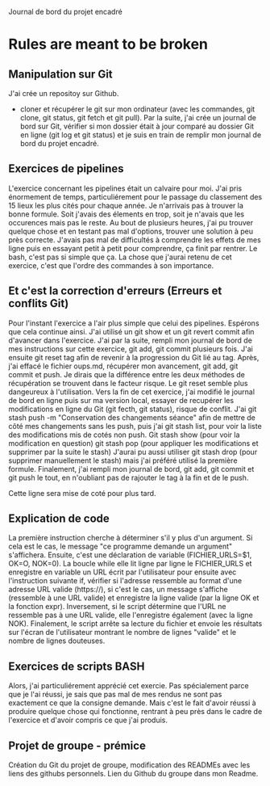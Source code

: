 Journal de bord du projet encadré

# Rules are meant to be broken


## Manipulation sur Git

J'ai crée un repositoy sur Github.
- cloner et récupérer le git sur mon ordinateur (avec les commandes, git clone, git status, git fetch et git pull).
Par la suite, j'ai crée un journal de bord sur Git, vérifier si mon dossier était à jour comparé au dossier Git en ligne (git log et git status) et je suis en train de remplir mon journal de bord du projet encadré.

## Exercices de pipelines

L'exercice concernant les pipelines était un calvaire pour moi. J'ai pris énormement de temps, particuliérement pour le passage du classement des 15 lieux les plus cités pour chaque année. Je n'arrivais pas à trouver la bonne formule. Soit j'avais des élements en trop, soit je n'avais que les occurences mais pas le reste. Au bout de plusieurs heures, j'ai pu trouver quelque chose et en testant pas mal d'options, trouver une solution à peu près correcte. J'avais pas mal de difficultés à comprendre les effets de mes ligne puis en essayant petit à petit pour comprendre, ça finit par rentrer. Le bash, c'est pas si simple que ça. La chose que j'aurai retenu de cet exercice, c'est que l'ordre des commandes à son importance.

## Et c'est la correction d'erreurs (Erreurs et conflits Git)

Pour l'instant l'exercice a l'air plus simple que celui des pipelines. Espérons que cela continue ainsi.
J'ai utilisé un git show et un git revert commit afin d'avancer dans l'exercice.
J'ai par la suite, rempli mon journal de bord de mes instructions sur cette exercice, git add, git commit plusieurs fois.
J'ai ensuite git reset tag afin de revenir à la progression du Git lié au tag.
Après, j'ai effacé le fichier oups.md, récupérer mon avancement, git add, git commit et push.
Je dirais que la différence entre les deux méthodes de récupération se trouvent dans le facteur risque. Le git reset semble plus dangeureux à l'utilisation.
Vers la fin de cet exercice, j'ai modifié le journal de bord en ligne puis sur ma version local, essayer de recupérer les modifications en ligne du Git (git fecth, git status), risque de conflit.
J'ai git stash push -m "Conservation des changements séance" afin de mettre de côté mes changements sans les push, puis j'ai git stash list, pour voir la liste des modifications mis de cotés non push.
Git stash show (pour voir la modification en question)
git stash pop (pour appliquer les modifications et supprimer par la suite le stash)
J'aurai pu aussi utiliser git stash drop (pour supprimer manuellement le stash) mais j'ai préféré utilisé la première formule.
Finalement, j'ai rempli mon journal de bord, git add, git commit et git push le tout, en n'oubliant pas de rajouter le tag à la fin et de le push.

Cette ligne sera mise de coté pour plus tard.

## Explication de code

La première instruction cherche à déterminer s'il y plus d'un argument. Si cela est le cas, le message "ce programme demande un argument" s'affichera. Ensuite, c'est une déclaration de variable (FICHIER_URLS=$1, OK=O, NOK=0).
La boucle while elle lit ligne par ligne le FICHIER_URLS et enregistre en variable un URL écrit par l'utilisateur pour ensuite avec l'instruction suivante if, vérifier si l'adresse ressemble au format d'une adresse URL valide (https://), si c'est le cas, un message s'affiche (ressemble à une URL valide) et enregistre la ligne valide (par la ligne OK et la fonction expr). Inversement, si le script détermine que l'URL ne ressemble pas à une URL valide, elle l'enregistre également (avec la ligne NOK).
Finalement, le script arrête sa lecture du fichier et envoie les résultats sur l'écran de l'utilisateur montrant le nombre de lignes "valide" et le nombre de lignes douteuses.

## Exercices de scripts BASH
Alors, j'ai particuliérement apprécié cet exercie. Pas spécialement parce que je l'ai réussi, je sais que pas mal de mes rendus ne sont pas exactement ce que la consigne demande. Mais c'est le fait d'avoir réussi à produire quelque chose qui fonctionne, rentrant à peu près dans le cadre de l'exercice et d'avoir compris ce que j'ai produis.

## Projet de groupe - prémice

Création du Git du projet de groupe, modification des READMEs avec les liens des githubs personnels. Lien du Github du groupe dans mon Readme.
